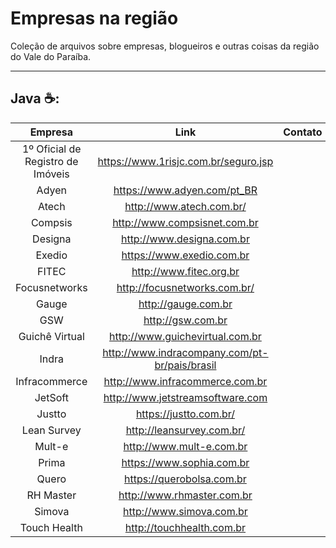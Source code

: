 # Empresas na região
Coleção de arquivos sobre empresas, blogueiros e outras coisas da região do Vale do Paraíba.

---

## Java :coffee::

|     Empresa    |               Link               | Contato |
|:--------------:|:--------------------------------:|:-------:|
| 1º Oficial de Registro de Imóveis |     https://www.1risjc.com.br/seguro.jsp | |
| Adyen          |      https://www.adyen.com/pt_BR |         |
| Atech          |         http://www.atech.com.br/ |         |
| Compsis        |     http://www.compsisnet.com.br |         |
| Designa        |        http://www.designa.com.br |         |
| Exedio         |        https://www.exedio.com.br |         |
| FITEC          |          http://www.fitec.org.br |         |
| Focusnetworks  |     http://focusnetworks.com.br/ |         |
| Gauge          |              http://gauge.com.br |         |
| GSW            |                http://gsw.com.br |         |
| Guichê Virtual |  http://www.guichevirtual.com.br |         |
| Indra  |  http://www.indracompany.com/pt-br/pais/brasil |         |
| Infracommerce  |  http://www.infracommerce.com.br |         |
| JetSoft        | http://www.jetstreamsoftware.com |         |
| Justto         |     https://justto.com.br/       |         |
| Lean Survey    |        http://leansurvey.com.br/ |         |
| Mult-e         |         http://www.mult-e.com.br |         |
| Prima          |        https://www.sophia.com.br |         |
| Quero          |        https://querobolsa.com.br |         |
| RH Master      |       http://www.rhmaster.com.br |         ||
| Simova         |         http://www.simova.com.br |         |
| Touch Health   |        http://touchhealth.com.br |         |
